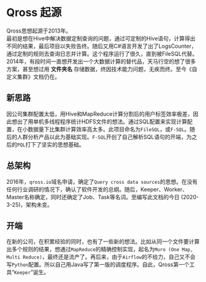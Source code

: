 
# Qross 起源
Qross思想起源于2013年。  
最初是想在Hive中解决数据定制查询的问题，通过可定制的Hive语句，计算得出不同的结果，最后项目以失败告终。随后又用C#语言开发了出了LogsCounter，通过定制的规则去查询日志并计算。这个程序运行了很久，直到被FileSQL代替。  
2014年，有段时间一直想开发出一个大数据计算的替代品，天马行空的想了很多方案，甚至想过用 **文件夹名** 存储数据，终因技术能力问题，无疾而终。至今《自定义集群》文档仍在。

## 新思路
因公司集群配置太低，用Hive和MapReduce计算分割后的用户标签效率极差，因此想出了用单机多线程程序统计HDFS文件的想法。通过SQL配置来实现计算配置，在小数据量下比集群计算效率高太多。此项目命名为`FileSQL`，或`F-SQL`。随后的人群分析产品以此为基础实现。`F-SQL`开创了自己解析SQL语句的开端，为之后的`PQL`打下了坚实的思想基础。

## 总架构
2016年，`qross.io`域名申请，确定了`Query cross data sources`的思想。在没有任何行业调研的情况下，确认了软件开发的总纲。随后，Keeper、Worker、Master名称确定，同时还确定了Job、Task等名词。至编写此文档的今日 (2020-3-25)，架构未变。

## 开端
在新的公司，在积累经验的同时，也有了一些新的想法。比如从同一个文件要计算出多个规则的结果，想通过`MapReduce`的精确控制实现，起名为`Muro (One Map, Multi Reduce)`，最终还是流产了。再后来，由于`Airflow`的不给力，自己又不会写`Python`配置。所以自己用Java写了第一版的调度程序。自此，Qross第一个工具“`Keeper`”诞生。
